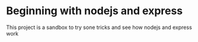 # Beginning with nodejs and express

This project is a sandbox to try sone tricks and see how nodejs and express work
